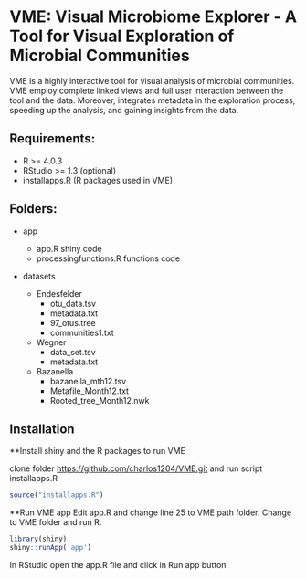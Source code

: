 # VME: Visual Microbiome Explorer - A Tool for Visual Exploration of Microbial Communities

VME is a highly interactive tool for visual analysis of microbial communities. VME employ complete linked views and full user interaction between the tool and the data. Moreover, integrates metadata in the exploration process, speeding up the analysis, and gaining insights from the data.

## Requirements:
 * R >= 4.0.3
 * RStudio >= 1.3 (optional)
 * installapps.R (R packages used in VME)

## Folders:
 * app
   * app.R shiny code
   * processingfunctions.R functions code

 * datasets
   * Endesfelder
     * otu_data.tsv
     * metadata.txt
     * 97_otus.tree
     * communities1.txt
   * Wegner
     * data_set.tsv
     * metadata.txt
   * Bazanella
     * bazanella_mth12.tsv
     * Metafile_Month12.txt
     * Rooted_tree_Month12.nwk

## Installation
**Install shiny and the R packages to run VME

clone folder https://github.com/charlos1204/VME.git and run script installapps.R 

```r
source("installapps.R")
```

**Run VME app
Edit app.R and change line 25 to VME path folder.
Change to VME folder and run R.

```r
library(shiny)
shiny::runApp('app')
```
In RStudio open the app.R file and click in Run app button.

